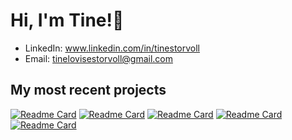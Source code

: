 # Hi, I'm Tine!👋

* LinkedIn: www.linkedin.com/in/tinestorvoll
* Email: tinelovisestorvoll@gmail.com

## My most recent projects

[![Readme Card](https://github-readme-stats.vercel.app/api/pin/?username=TLS97&repo=assignment6-dotnet&theme=graywhite)](https://github.com/TLS97/vanilla-javascript-komputer-store)
[![Readme Card](https://github-readme-stats.vercel.app/api/pin/?username=TLS97&repo=assignment5-dotnet&theme=graywhite)](https://github.com/TLS97/assignment5-dotnet)
[![Readme Card](https://github-readme-stats.vercel.app/api/pin/?username=TLS97&repo=RPGHeroes&theme=graywhite)](https://github.com/TLS97/RPGHeroes)
[![Readme Card](https://github-readme-stats.vercel.app/api/pin/?username=TLS97&repo=train-ticket-application&theme=graywhite)](https://github.com/TLS97/train-ticket-application)
[![Readme Card](https://github-readme-stats.vercel.app/api/pin/?username=TLS97&repo=face-mask-detection&theme=graywhite)](https://github.com/TLS97/face-mask-detection)
